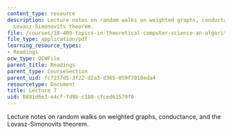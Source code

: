 ```yaml
---
content_type: resource
description: Lecture notes on random walks on weighted graphs, conductance, and the
  Lovasz-Simonovits theorem.
file: /courses/18-409-topics-in-theoretical-computer-science-an-algorithmists-toolkit-fall-2009/0881d6e3e4cffd9bc180cfced61579f0_MIT18_409F09_spiel_lec7.pdf
file_type: application/pdf
learning_resource_types:
- Readings
ocw_type: OCWFile
parent_title: Readings
parent_type: CourseSection
parent_uid: fc7237d5-3f22-d2a3-d365-059f7018eda4
resourcetype: Document
title: Lecture 7
uid: 0881d6e3-e4cf-fd9b-c180-cfced61579f0
---
```

Lecture notes on random walks on weighted graphs, conductance, and the Lovasz-Simonovits theorem.

